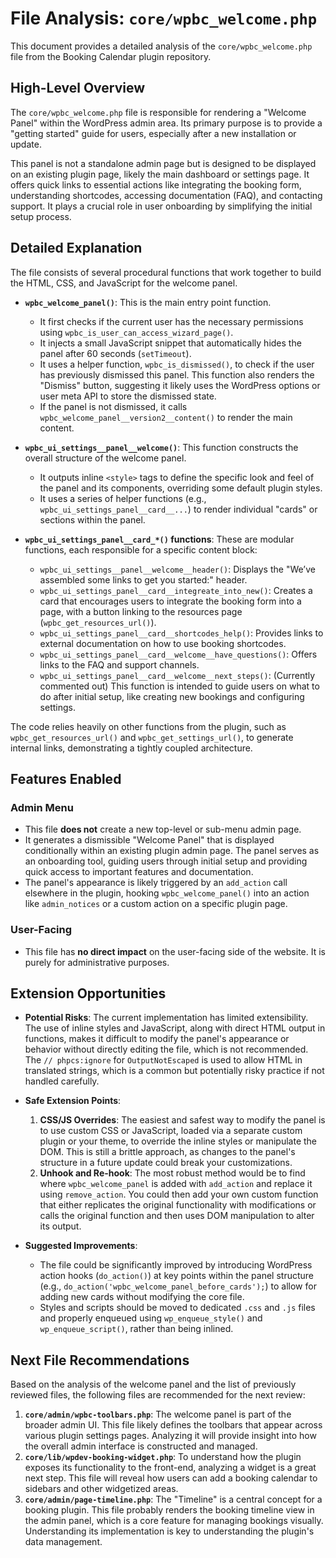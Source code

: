 # File Analysis: `core/wpbc_welcome.php`

This document provides a detailed analysis of the `core/wpbc_welcome.php` file from the Booking Calendar plugin repository.

## High-Level Overview

The `core/wpbc_welcome.php` file is responsible for rendering a "Welcome Panel" within the WordPress admin area. Its primary purpose is to provide a "getting started" guide for users, especially after a new installation or update.

This panel is not a standalone admin page but is designed to be displayed on an existing plugin page, likely the main dashboard or settings page. It offers quick links to essential actions like integrating the booking form, understanding shortcodes, accessing documentation (FAQ), and contacting support. It plays a crucial role in user onboarding by simplifying the initial setup process.

## Detailed Explanation

The file consists of several procedural functions that work together to build the HTML, CSS, and JavaScript for the welcome panel.

-   **`wpbc_welcome_panel()`**: This is the main entry point function.
    -   It first checks if the current user has the necessary permissions using `wpbc_is_user_can_access_wizard_page()`.
    -   It injects a small JavaScript snippet that automatically hides the panel after 60 seconds (`setTimeout`).
    -   It uses a helper function, `wpbc_is_dismissed()`, to check if the user has previously dismissed this panel. This function also renders the "Dismiss" button, suggesting it likely uses the WordPress options or user meta API to store the dismissed state.
    -   If the panel is not dismissed, it calls `wpbc_welcome_panel__version2__content()` to render the main content.

-   **`wpbc_ui_settings__panel__welcome()`**: This function constructs the overall structure of the welcome panel.
    -   It outputs inline `<style>` tags to define the specific look and feel of the panel and its components, overriding some default plugin styles.
    -   It uses a series of helper functions (e.g., `wpbc_ui_settings_panel__card__...`) to render individual "cards" or sections within the panel.

-   **`wpbc_ui_settings_panel__card_*()` functions**: These are modular functions, each responsible for a specific content block:
    -   `wpbc_ui_settings__panel__welcome__header()`: Displays the "We’ve assembled some links to get you started:" header.
    -   `wpbc_ui_settings_panel__card__integreate_into_new()`: Creates a card that encourages users to integrate the booking form into a page, with a button linking to the resources page (`wpbc_get_resources_url()`).
    -   `wpbc_ui_settings_panel__card__shortcodes_help()`: Provides links to external documentation on how to use booking shortcodes.
    -   `wpbc_ui_settings_panel__card__welcome__have_questions()`: Offers links to the FAQ and support channels.
    -   `wpbc_ui_settings_panel__card__welcome__next_steps()`: (Currently commented out) This function is intended to guide users on what to do after initial setup, like creating new bookings and configuring settings.

The code relies heavily on other functions from the plugin, such as `wpbc_get_resources_url()` and `wpbc_get_settings_url()`, to generate internal links, demonstrating a tightly coupled architecture.

## Features Enabled

### Admin Menu

-   This file **does not** create a new top-level or sub-menu admin page.
-   It generates a dismissible "Welcome Panel" that is displayed conditionally within an existing plugin admin page. The panel serves as an onboarding tool, guiding users through initial setup and providing quick access to important features and documentation.
-   The panel's appearance is likely triggered by an `add_action` call elsewhere in the plugin, hooking `wpbc_welcome_panel()` into an action like `admin_notices` or a custom action on a specific plugin page.

### User-Facing

-   This file has **no direct impact** on the user-facing side of the website. It is purely for administrative purposes.

## Extension Opportunities

-   **Potential Risks**: The current implementation has limited extensibility. The use of inline styles and JavaScript, along with direct HTML output in functions, makes it difficult to modify the panel's appearance or behavior without directly editing the file, which is not recommended. The `// phpcs:ignore` for `OutputNotEscaped` is used to allow HTML in translated strings, which is a common but potentially risky practice if not handled carefully.

-   **Safe Extension Points**:
    1.  **CSS/JS Overrides**: The easiest and safest way to modify the panel is to use custom CSS or JavaScript, loaded via a separate custom plugin or your theme, to override the inline styles or manipulate the DOM. This is still a brittle approach, as changes to the panel's structure in a future update could break your customizations.
    2.  **Unhook and Re-hook**: The most robust method would be to find where `wpbc_welcome_panel` is added with `add_action` and replace it using `remove_action`. You could then add your own custom function that either replicates the original functionality with modifications or calls the original function and then uses DOM manipulation to alter its output.

-   **Suggested Improvements**:
    -   The file could be significantly improved by introducing WordPress action hooks (`do_action()`) at key points within the panel structure (e.g., `do_action('wpbc_welcome_panel_before_cards');`) to allow for adding new cards without modifying the core file.
    -   Styles and scripts should be moved to dedicated `.css` and `.js` files and properly enqueued using `wp_enqueue_style()` and `wp_enqueue_script()`, rather than being inlined.

## Next File Recommendations

Based on the analysis of the welcome panel and the list of previously reviewed files, the following files are recommended for the next review:

1.  **`core/admin/wpbc-toolbars.php`**: The welcome panel is part of the broader admin UI. This file likely defines the toolbars that appear across various plugin settings pages. Analyzing it will provide insight into how the overall admin interface is constructed and managed.
2.  **`core/lib/wpdev-booking-widget.php`**: To understand how the plugin exposes its functionality to the front-end, analyzing a widget is a great next step. This file will reveal how users can add a booking calendar to sidebars and other widgetized areas.
3.  **`core/admin/page-timeline.php`**: The "Timeline" is a central concept for a booking plugin. This file probably renders the booking timeline view in the admin panel, which is a core feature for managing bookings visually. Understanding its implementation is key to understanding the plugin's data management.

